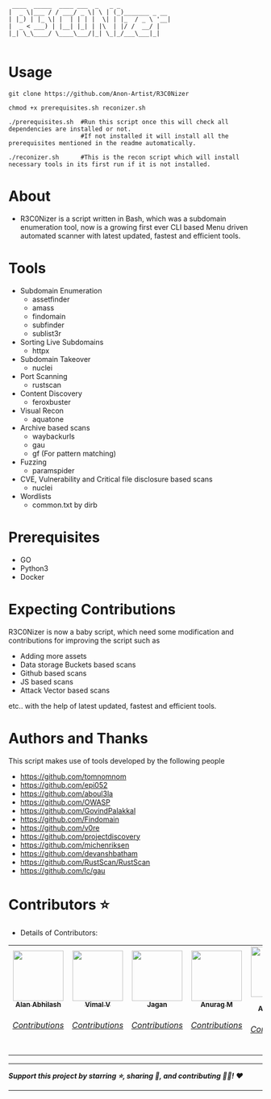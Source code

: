 ```
 ____  _____  ____ ___  _   _ _              
|  _ \|___ / / ___/ _ \| \ | (_)_______ _ __ 
| |_) | |_ \| |  | | | |  \| | |_  / _ \ '__|
|  _ < ___) | |__| |_| | |\  | |/ /  __/ |   
|_| \_\____/ \____\___/|_| \_|_/___\___|_|   
                                                  
```

# Usage

```
git clone https://github.com/Anon-Artist/R3C0Nizer

chmod +x prerequisites.sh reconizer.sh

./prerequisites.sh  #Run this script once this will check all dependencies are installed or not.
                    #If not installed it will install all the prerequisites mentioned in the readme automatically.
                            
./reconizer.sh      #This is the recon script which will install necessary tools in its first run if it is not installed.
```

# About

* R3C0Nizer is a script written in Bash, which was a subdomain enumeration tool, now is a growing first ever CLI based Menu driven automated scanner with latest updated, fastest and efficient tools.

# Tools

- Subdomain Enumeration
  - assetfinder
  - amass
  - findomain
  - subfinder
  - sublist3r
- Sorting Live Subdomains
  - httpx
- Subdomain Takeover
  - nuclei
- Port Scanning
  - rustscan
- Content Discovery
  - feroxbuster
- Visual Recon
  - aquatone
- Archive based scans
  - waybackurls
  - gau
  - gf (For pattern matching)
- Fuzzing
  - paramspider
- CVE, Vulnerability and Critical file disclosure based scans
  - nuclei
- Wordlists
  - common.txt by dirb

# Prerequisites

- GO
- Python3
- Docker

# Expecting Contributions

R3C0Nizer is now a baby script, which need some modification and contributions for improving the script such as 

 - Adding more assets
 - Data storage Buckets based scans
 - Github based scans
 - JS based scans
 - Attack Vector based scans

etc.. with the help of latest updated, fastest and efficient tools. 
      
# Authors and Thanks

This script makes use of tools developed by the following people
- https://github.com/tomnomnom
- https://github.com/epi052
- https://github.com/aboul3la
- https://github.com/OWASP
- https://github.com/GovindPalakkal
- https://github.com/Findomain
- https://github.com/v0re
- https://github.com/projectdiscovery
- https://github.com/michenriksen
- https://github.com/devanshbatham
- https://github.com/RustScan/RustScan
- https://github.com/lc/gau

# Contributors ⭐
 
* Details of Contributors:

<table>
  <tr>
    <td align="center"><a href="https://github.com/blackmarketer"><img src="https://avatars.githubusercontent.com/blackmarketer?s=100" width="100px;" alt=""/><br /><sub><b>Alan Abhilash</b></sub></a><br /><h6><a href="https://github.com/Anon-Artist/R3C0Nizer/pull/1">Contributions</h6></a></td>
   <td align="center"><a href="https://github.com/E-R-R-O-R-404"><img src="https://avatars.githubusercontent.com/E-R-R-O-R-404?s=100" width="100px;" alt=""/><br /><sub><b>Vimal V</b></sub></a><br /><h6><a href="https://github.com/Anon-Artist/R3C0Nizer/pull/2">Contributions</h6></a></td>
   <td align="center"><a href="https://github.com/Conscript-Security"><img src="https://avatars.githubusercontent.com/Conscript-Security?s=100" width="100px;" alt=""/><br /><sub><b>Jagan</b></sub></a><br /><h6><a href="https://github.com/Anon-Artist/R3C0Nizer/pull/4">Contributions</h6></a></td>
   <td align="center"><a href="https://github.com/v1nc1d4"><img src="https://avatars.githubusercontent.com/v1nc1d4?s=100" width="100px;" alt=""/><br /><sub><b>Anurag M</b></sub></a><br /><h6><a href="https://github.com/Anon-Artist/R3C0Nizer/pull/5">Contributions</h6></a></td>
   <td align="center"><a href="https://github.com/Shahul-Aboobaker"><img src="https://avatars.githubusercontent.com/Shahul-Aboobaker?s=100" width="100px;" alt=""/><br /><sub><b>Shahul Aboobaker</b></sub></a><br /><h6><a href="https://github.com/Anon-Artist/R3C0Nizer/pull/11">Contributions</h6></a></td>
</table>

-------

***Support this project by starring ⭐, sharing 📲, and contributing 👩‍💻! :heart:***

-------
